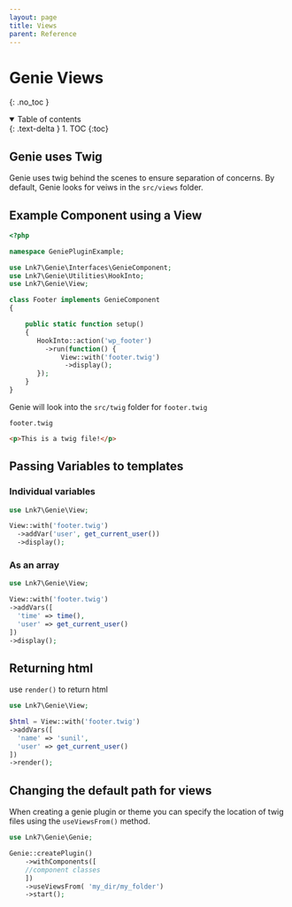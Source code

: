 ```yaml
---
layout: page 
title: Views 
parent: Reference
---
```


# Genie Views
{: .no_toc }
<details open markdown="block">
  <summary>
    Table of contents
  </summary>
  {: .text-delta }
1. TOC
{:toc}
</details>

## Genie uses Twig

Genie uses twig behind the scenes to ensure separation of concerns. By default,
Genie looks for veiws in the `src/views` folder.

## Example Component using a View

```php
<?php

namespace GeniePluginExample;

use Lnk7\Genie\Interfaces\GenieComponent;
use Lnk7\Genie\Utilities\HookInto;
use Lnk7\Genie\View;

class Footer implements GenieComponent
{

    public static function setup()
    {
       HookInto::action('wp_footer')
         ->run(function() {
             View::with('footer.twig')
              ->display();
       });
    }
}
```

Genie will look into the `src/twig` folder for `footer.twig`

`footer.twig`

```html
<p>This is a twig file!</p>
```

## Passing Variables to templates

### Individual variables

```php
use Lnk7\Genie\View;

View::with('footer.twig')
  ->addVar('user', get_current_user())
  ->display();
```

### As an array

```php
use Lnk7\Genie\View;

View::with('footer.twig')
->addVars([
  'time' => time(),
  'user' => get_current_user()
])
->display();
```

## Returning html

use `render()` to return html

```php
use Lnk7\Genie\View;

$html = View::with('footer.twig')
->addVars([
  'name' => 'sunil',
  'user' => get_current_user()
])
->render();
```

## Changing the default path for views

When creating a genie plugin or theme you can specify the location of twig files
using the `useViewsFrom()` method.

```php
use Lnk7\Genie\Genie;

Genie::createPlugin()
    ->withComponents([
    //component classes
    ])
    ->useViewsFrom( 'my_dir/my_folder')
    ->start();
```
